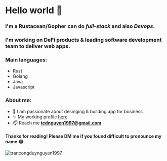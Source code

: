<h1>Hello world 👋</h1>

### I'm a **Rustacean/Gopher** can do _full-stack_ and also _Devops_.
### I'm working on DeFi products & leading software development team to deliver web apps. 

### Main languages:
- Rust
- Golang
- Java
- Javascript

### About me:
- 🔭 I am passionate about desinging & building app for business
- ✨ My working profile [here](https://www.linkedin.com/in/tcdnguyen/)
- 📫 Reach me **tcdnguyen1997@gmail.com**

<h4>Thanks for reading! Please DM me if you found difficult to pronounce my name 😂</h4>
<p align="left"> <img src="https://komarev.com/ghpvc/?username=trancongduynguyen1997&label=Profile%20views&color=0e75b6&style=flat" alt="trancongduynguyen1997" /> </p>

